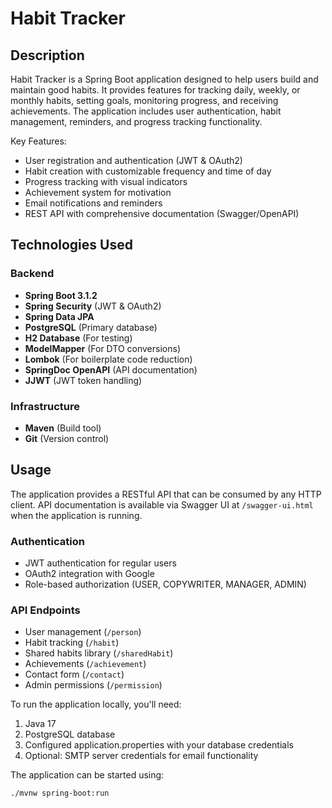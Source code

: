 # Habit Tracker

## Description  
Habit Tracker is a Spring Boot application designed to help users build and maintain good habits. It provides features for tracking daily, weekly, or monthly habits, setting goals, monitoring progress, and receiving achievements. The application includes user authentication, habit management, reminders, and progress tracking functionality.

Key Features:
- User registration and authentication (JWT & OAuth2)
- Habit creation with customizable frequency and time of day
- Progress tracking with visual indicators
- Achievement system for motivation
- Email notifications and reminders
- REST API with comprehensive documentation (Swagger/OpenAPI)

## Technologies Used

### Backend
- **Spring Boot 3.1.2**
- **Spring Security** (JWT & OAuth2)
- **Spring Data JPA**
- **PostgreSQL** (Primary database)
- **H2 Database** (For testing)
- **ModelMapper** (For DTO conversions)
- **Lombok** (For boilerplate code reduction)
- **SpringDoc OpenAPI** (API documentation)
- **JJWT** (JWT token handling)

### Infrastructure
- **Maven** (Build tool)
- **Git** (Version control)

## Usage

The application provides a RESTful API that can be consumed by any HTTP client. API documentation is available via Swagger UI at `/swagger-ui.html` when the application is running.

### Authentication
- JWT authentication for regular users
- OAuth2 integration with Google
- Role-based authorization (USER, COPYWRITER, MANAGER, ADMIN)

### API Endpoints
- User management (`/person`)
- Habit tracking (`/habit`)
- Shared habits library (`/sharedHabit`)
- Achievements (`/achievement`)
- Contact form (`/contact`)
- Admin permissions (`/permission`)

To run the application locally, you'll need:
1. Java 17
2. PostgreSQL database
3. Configured application.properties with your database credentials
4. Optional: SMTP server credentials for email functionality

The application can be started using:
```
./mvnw spring-boot:run
```
